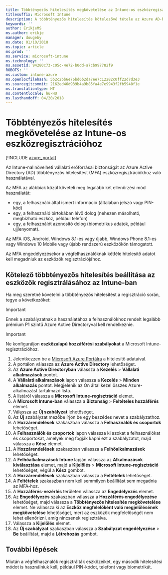 ```yaml
---
title: Többtényezős hitelesítés megkövetelése az Intune-os eszközregisztrációhoz
titlesuffix: Microsoft Intune
description: A többtényezős hitelesítés kötelezővé tétele az Azure AD-ben az Intune-os eszközregisztrálásához.
keywords: ''
author: ErikjeMS
ms.author: erikje
manager: dougeby
ms.date: 01/10/2018
ms.topic: article
ms.prod: ''
ms.service: microsoft-intune
ms.technology: ''
ms.assetid: 94280c73-c05c-4e72-b0dd-a7cb997782f9
ROBOTS: ''
ms.custom: intune-azure
ms.openlocfilehash: 5b2c2bb6e76bd6b2da7ee7c12282c0ff22d7d3e3
ms.sourcegitcommit: 2162ed46d939b4a9b85fa4e7e9943f2fb5948f1e
ms.translationtype: HT
ms.contentlocale: hu-HU
ms.lasthandoff: 04/20/2018
---
```

# <a name="require-multi-factor-authentication-for-intune-device-enrollments"></a>Többtényezős hitelesítés megkövetelése az Intune-os eszközregisztrációhoz

[!INCLUDE [azure_portal](./includes/azure_portal.md)]

Az Intune-nal növelheti vállalati erőforrásai biztonságát az Azure Active Directory (AD) többtényezős hitelesítést (MFA) eszközregisztrációkhoz való használatával.

Az MFA az alábbiak közül követeli meg legalább két ellenőrzési mód használatát:

- egy, a felhasználó által ismert információ (általában jelszó vagy PIN-kód)
- egy, a felhasználó birtokában lévő dolog (nehezen másolható, megbízható eszköz, például telefon)
- egy, a felhasználót azonosító dolog (biometrikus adatok, például ujjlenyomat).

Az MFA iOS, Android, Windows 8.1-es vagy újabb, Windows Phone 8.1-es vagy Windows 10 Mobile vagy újabb rendszerű eszközökön támogatott.

Az MFA engedélyezésekor a végfelhasználóknak kétféle hitelesítő adatot kell megadniuk az eszközök regisztrációjához.

## <a name="configure-intune-to-require-multi-factor-authentication-at-device-enrollment"></a>Kötelező többtényezős hitelesítés beállítása az eszközök regisztrálásához az Intune-ban

Ha meg szeretné követelni a többtényezős hitelesítést a regisztráció során, tegye a következőket:

>[!Important]
>Ennek a szabályzatnak a használatához a felhasználókhoz rendelt legalább prémium P1 szintű Azure Active Directoryval kell rendelkeznie.

>[!Important]
>Ne konfiguráljon **eszközalapú hozzáférési szabályokat** a Microsoft Intune-regisztrációhoz.

1. Jelentkezzen be a [Microsoft Azure Portálra](https://portal.azure.com) a hitelesítő adataival.
2. A portálon válassza az **Azure Active Directory** lehetőséget.
2. Az **Azure Active Directoryban** válassza a **Kezelés** > **Vállalati alkalmazások** pontot.
3. A **Vállalati alkalmazások** lapon válassza a **Kezelés**  > **Minden alkalmazás** pontot. Megjelenik az Ön által kezel összes Azure-alkalmazást tartalmazó lista.
3. A listáról válassza a **Microsoft Intune-regisztráció** elemet.
4. A **Microsoft Intune-ban** válassza a **Biztonság** > **Feltételes hozzáférés** elemet.
5. Válassza az **Új szabályzat** lehetőséget.
6. Az **Új** szabályzat mezőbe írjon be egy beszédes nevet a szabályzathoz.
7. A **Hozzárendelések** szakaszban válassza a **Felhasználók és csoportok** lehetőséget.
8. A **Felhasználók és csoportok** lapon válassza ki azokat a felhasználókat és csoportokat, amelyek meg fogják kapni ezt a szabályzatot, majd válassza a **Kész** elemet.
9. A **Hozzárendelések** szakaszban válassza a **Felhőalkalmazások** lehetőséget.
10. A **Felhőalkalmazások** **Intune** lapján válassza az **Alkalmazások kiválasztása** elemet, majd a **Kijelölés** > **Microsoft Intune-regisztráció** lehetőséget, végül a **Kész** gombot.
11. A **Hozzárendelések** szakaszban válassza a **Feltételek** lehetőséget.
12. A **Feltételek** szakaszban nem kell semmilyen beállítást sem megadnia az MFA-hoz.
13. A **Hozzáférés-vezérlés** területen válassza az **Engedélyezés** elemet.
14. Az **Engedélyezés** szakaszban válassza a **Hozzáférés engedélyezése** lehetőséget, majd válassza a **Többtényezős hitelesítés megkövetelése** elemet.
    Ne válassza ki az **Eszköz megfelelőként való megjelölésének megkövetelése** lehetőséget, mert az eszközök megfelelőségét nem lehet ellenőrizni, amíg nincsenek regisztrálva.
15. Válassza a **Kijelölés** elemet.
16. Az **Új szabályzat** szakaszban válassza a **Szabályzat engedélyezése** > **Be** beállítást, majd a **Létrehozás** gombot.



## <a name="next-steps"></a>További lépések

Miután a végfelhasználók regisztrálták eszközeiket, egy második hitelesítési módot is használniuk kell, például PIN-kódot, telefont vagy biometrikát.
